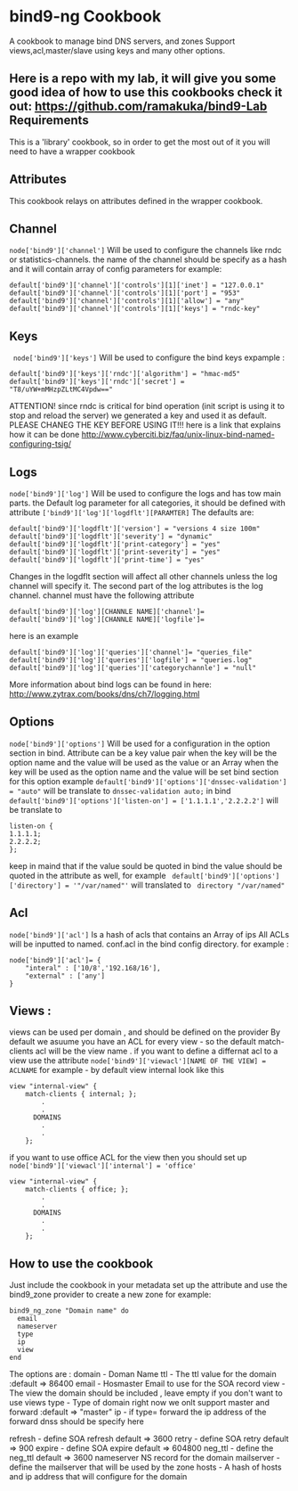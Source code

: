 bind9-ng Cookbook
==============
A cookbook to manage bind DNS servers, and zones
Support views,acl,master/slave using keys and many other options.

Here is a repo with my lab, it will give you some good idea of how to use this cookbooks check it out: https://github.com/ramakuka/bind9-Lab
Requirements
------------
This is a 'library' cookbook, so in order to get the most out of it you will need to have a wrapper cookbook


Attributes
----------
This cookbook relays on attributes defined in the wrapper cookbook.

Channel
-------
```node['bind9']['channel']``` Will be used to configure the channels like rndc or statistics-channels.
the name of the channel should be specify as a hash and it will contain array of config parameters for example:
```
default['bind9']['channel']['controls'][1]['inet'] = "127.0.0.1"
default['bind9']['channel']['controls'][1]['port'] = "953"
default['bind9']['channel']['controls'][1]['allow'] = "any"
default['bind9']['channel']['controls'][1]['keys'] = "rndc-key"
```

Keys
----
``` node['bind9']['keys']``` Will be used to configure the bind keys expample :
```
default['bind9']['keys']['rndc']['algorithm'] = "hmac-md5"
default['bind9']['keys']['rndc']['secret'] = "T8/uYW+mMHzpZLtMC4Vpdw=="
```
ATTENTION! since rndc is critical for bind operation (init script is using it to stop and reload the server) we generated a  key and used it as default. PLEASE CHANEG THE KEY BEFORE USING IT!!! here is a link that explains how it can be done http://www.cyberciti.biz/faq/unix-linux-bind-named-configuring-tsig/

Logs
----
```node['bind9']['log']``` Will be used to configure the logs and has tow main parts.
the Default log parameter for all categories, it should be defined with attribute ```['bind9']['log']['logdflt'][PARAMTER]```
The defaults are:
```
default['bind9']['logdflt']['version'] = "versions 4 size 100m"
default['bind9']['logdflt']['severity'] = "dynamic"
default['bind9']['logdflt']['print-category'] = "yes"
default['bind9']['logdflt']['print-severity'] = "yes"
default['bind9']['logdflt']['print-time'] = "yes"
```
Changes in the logdflt section will affect all other channels unless the log channel will specify it.
The second part of the log attributes is the log channel. channel must have the following attribute
```
default['bind9']['log'][CHANNLE NAME]['channel']=
default['bind9']['log'][CHANNLE NAME]['logfile']=
```
here is an example
```
default['bind9']['log']['queries']['channel']= "queries_file"
default['bind9']['log']['queries']['logfile'] = "queries.log"
default['bind9']['log']['queries']['categorychannle'] = "null"
```
More information about bind logs can be found in here: http://www.zytrax.com/books/dns/ch7/logging.html

Options
-------
```node['bind9']['options']``` Will be used for a configuration in the option section in bind. Attribute can be a key value pair when the key will be the option name and the value will be used as the value or an Array when the key will be used as the option name and the value will be set bind section for this option example
```default['bind9']['options']['dnssec-validation'] = "auto"``` will be translate to ```dnssec-validation auto;``` in bind
```default['bind9']['options']['listen-on'] = ['1.1.1.1','2.2.2.2']``` will be translate to
```
listen-on {
1.1.1.1;
2.2.2.2;
};
```
keep in maind that if the value sould be quoted in bind the value should be quoted in the attribute as well, for example
``` default['bind9']['options']['directory'] = '"/var/named"'``` will translated to ``` directory "/var/named"```

Acl
-------
```node['bind9']['acl']``` Is a hash of acls that contains an Array of ips
All ACLs will be inputted to named. conf.acl in the bind config directory.
for example :
```
node['bind9']['acl']= {
	"interal" : ['10/8','192.168/16'],
	"external" : ['any']
}
```

Views :
------------
views can be used per domain , and should be defined on the provider
By default we asuume you have an ACL for every view - so the default match-clients acl will be the view name . if you want to define a differnat acl to a view use the attribute
```node['bind9']['viewacl'][NAME OF THE VIEW] = ACLNAME```
for example - by default view internal look like this
```
view "internal-view" {
	match-clients { internal; };
		.
		.
	  DOMAINS
		.
		.
	};
```
if you want to use office ACL for the view then you should set up ```node['bind9']['viewacl']['internal'] = 'office'```
```
view "internal-view" {
	match-clients { office; };
		.
		.
	  DOMAINS
		.
		.
	};
```
How to use the cookbook
------------------
Just include the cookbook in your metadata set up the attribute and use the bind9_zone provider to create a new zone for example:

```
bind9_ng_zone "Domain name" do
  email
  nameserver
  type
  ip
  view
end
```
The options are :
domain - Doman Name
ttl - The ttl value for the domain :default => 86400
email - Hosmaster Email to use for the SOA record
view -  The view the domain should be included , leave empty if you don't want to use views
type - Type of domain right now we onlt support master and forward  :default => "master"
ip - if type= forward the ip address of the forward dnss should be specify here

refresh - define SOA refresh default => 3600
retry - define SOA retry  default => 900
expire -  define SOA expire default => 604800
neg_ttl - define the neg_ttl default => 3600
nameserver NS record for the domain
mailserver - define the  mailserver that will be used by the zone
hosts - A hash of hosts and ip address that will configure for the domain
